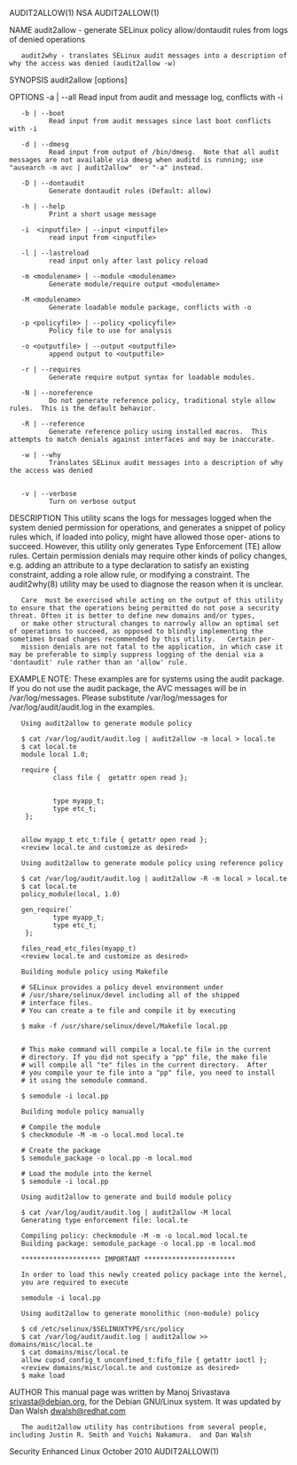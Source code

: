 AUDIT2ALLOW(1)                                                                                       NSA                                                                                       AUDIT2ALLOW(1)



NAME
       audit2allow - generate SELinux policy allow/dontaudit rules from logs of denied operations

       audit2why - translates SELinux audit messages into a description of why the access was denied (audit2allow -w)


SYNOPSIS
       audit2allow [options]

OPTIONS
       -a | --all
              Read input from audit and message log, conflicts with -i

       -b | --boot
              Read input from audit messages since last boot conflicts with -i

       -d | --dmesg
              Read input from output of /bin/dmesg.  Note that all audit messages are not available via dmesg when auditd is running; use "ausearch -m avc | audit2allow"  or "-a" instead.

       -D | --dontaudit
              Generate dontaudit rules (Default: allow)

       -h | --help
              Print a short usage message

       -i  <inputfile> | --input <inputfile>
              read input from <inputfile>

       -l | --lastreload
              read input only after last policy reload

       -m <modulename> | --module <modulename>
              Generate module/require output <modulename>

       -M <modulename>
              Generate loadable module package, conflicts with -o

       -p <policyfile> | --policy <policyfile>
              Policy file to use for analysis

       -o <outputfile> | --output <outputfile>
              append output to <outputfile>

       -r | --requires
              Generate require output syntax for loadable modules.

       -N | --noreference
              Do not generate reference policy, traditional style allow rules.  This is the default behavior.

       -R | --reference
              Generate reference policy using installed macros.  This attempts to match denials against interfaces and may be inaccurate.

       -w | --why
              Translates SELinux audit messages into a description of why the access was denied


       -v | --verbose
              Turn on verbose output


DESCRIPTION
       This utility scans the logs for messages logged when the system denied permission for operations, and generates a snippet of policy rules which, if loaded into policy, might have allowed those oper‐
       ations to succeed. However, this utility only generates Type Enforcement (TE) allow rules.  Certain permission denials may require other kinds of policy changes, e.g. adding an attribute to  a  type
       declaration to satisfy an existing constraint, adding a role allow rule, or modifying a constraint.  The audit2why(8) utility may be used to diagnose the reason when it is unclear.

       Care  must be exercised while acting on the output of this utility to ensure that the operations being permitted do not pose a security threat. Often it is better to define new domains and/or types,
       or make other structural changes to narrowly allow an optimal set of operations to succeed, as opposed to blindly implementing the sometimes broad changes recommended by this utility.   Certain per‐
       mission denials are not fatal to the application, in which case it may be preferable to simply suppress logging of the denial via a 'dontaudit' rule rather than an 'allow' rule.

EXAMPLE
       NOTE: These examples are for systems using the audit package. If you do
       not use the audit package, the AVC messages will be in /var/log/messages.
       Please substitute /var/log/messages for /var/log/audit/audit.log in the
       examples.

       Using audit2allow to generate module policy

       $ cat /var/log/audit/audit.log | audit2allow -m local > local.te
       $ cat local.te
       module local 1.0;

       require {
               class file {  getattr open read };


               type myapp_t;
               type etc_t;
        };


       allow myapp_t etc_t:file { getattr open read };
       <review local.te and customize as desired>

       Using audit2allow to generate module policy using reference policy

       $ cat /var/log/audit/audit.log | audit2allow -R -m local > local.te
       $ cat local.te
       policy_module(local, 1.0)

       gen_require(`
               type myapp_t;
               type etc_t;
        };

       files_read_etc_files(myapp_t)
       <review local.te and customize as desired>

       Building module policy using Makefile

       # SELinux provides a policy devel environment under
       # /usr/share/selinux/devel including all of the shipped
       # interface files.
       # You can create a te file and compile it by executing

       $ make -f /usr/share/selinux/devel/Makefile local.pp


       # This make command will compile a local.te file in the current
       # directory. If you did not specify a "pp" file, the make file
       # will compile all "te" files in the current directory.  After
       # you compile your te file into a "pp" file, you need to install
       # it using the semodule command.

       $ semodule -i local.pp

       Building module policy manually

       # Compile the module
       $ checkmodule -M -m -o local.mod local.te

       # Create the package
       $ semodule_package -o local.pp -m local.mod

       # Load the module into the kernel
       $ semodule -i local.pp

       Using audit2allow to generate and build module policy

       $ cat /var/log/audit/audit.log | audit2allow -M local
       Generating type enforcement file: local.te

       Compiling policy: checkmodule -M -m -o local.mod local.te
       Building package: semodule_package -o local.pp -m local.mod

       ******************** IMPORTANT ***********************

       In order to load this newly created policy package into the kernel,
       you are required to execute

       semodule -i local.pp

       Using audit2allow to generate monolithic (non-module) policy

       $ cd /etc/selinux/$SELINUXTYPE/src/policy
       $ cat /var/log/audit/audit.log | audit2allow >> domains/misc/local.te
       $ cat domains/misc/local.te
       allow cupsd_config_t unconfined_t:fifo_file { getattr ioctl };
       <review domains/misc/local.te and customize as desired>
       $ make load


AUTHOR
       This manual page was written by Manoj Srivastava <srivasta@debian.org>, for the Debian GNU/Linux system. It was updated by Dan Walsh <dwalsh@redhat.com>

       The audit2allow utility has contributions from several people, including Justin R. Smith and Yuichi Nakamura.  and Dan Walsh



Security Enhanced Linux                                                                          October 2010                                                                                  AUDIT2ALLOW(1)
